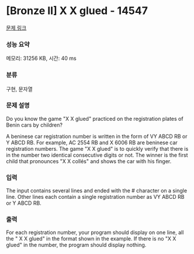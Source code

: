 # [Bronze II] X X glued - 14547 

[문제 링크](https://www.acmicpc.net/problem/14547) 

### 성능 요약

메모리: 31256 KB, 시간: 40 ms

### 분류

구현, 문자열

### 문제 설명

<p>Do you know the game "X X glued" practiced on the registration plates of Benin cars by children?</p>

<p>A beninese car registration number is written in the form of VY ABCD RB or Y ABCD RB. For example, AC 2554 RB and X 6006 RB are beninese car registration numbers. The game "X X glued" is to quickly verify that there is in the number two identical consecutive digits or not. The winner is the first child that pronounces "X X collés" and shows the car with his finger.</p>

### 입력 

 <p>The input contains several lines and ended with the # character on a single line. Other lines each contain a single registration number as VY ABCD RB or Y ABCD RB.</p>

### 출력 

 <p>For each registration number, your program should display on one line, all the " X X glued" in the format shown in the example. If there is no "X X glued" in the number, the program should display nothing.</p>

